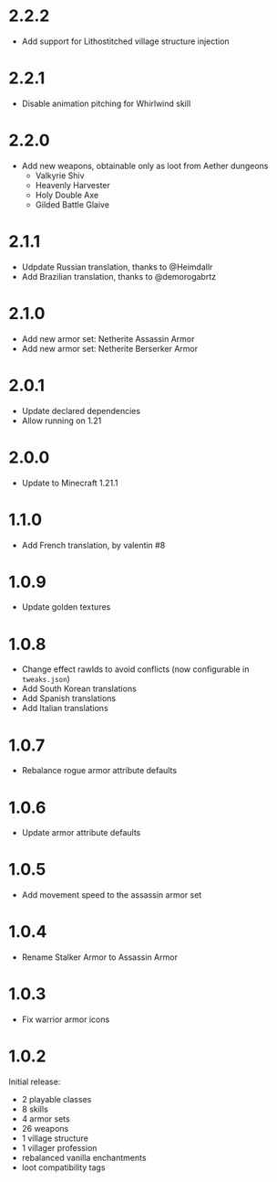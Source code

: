 # 2.2.2

- Add support for Lithostitched village structure injection

# 2.2.1

- Disable animation pitching for Whirlwind skill

# 2.2.0

- Add new weapons, obtainable only as loot from Aether dungeons
  - Valkyrie Shiv
  - Heavenly Harvester
  - Holy Double Axe
  - Gilded Battle Glaive

# 2.1.1

- Udpdate Russian translation, thanks to @Heimdallr
- Add Brazilian translation, thanks to @demorogabrtz

# 2.1.0

- Add new armor set: Netherite Assassin Armor
- Add new armor set: Netherite Berserker Armor

# 2.0.1

- Update declared dependencies
- Allow running on 1.21

# 2.0.0

- Update to Minecraft 1.21.1

# 1.1.0

- Add French translation, by valentin #8

# 1.0.9

- Update golden textures

# 1.0.8

- Change effect rawIds to avoid conflicts (now configurable in `tweaks.json`)
- Add South Korean translations 
- Add Spanish translations
- Add Italian translations

# 1.0.7

- Rebalance rogue armor attribute defaults

# 1.0.6

- Update armor attribute defaults

# 1.0.5

- Add movement speed to the assassin armor set

# 1.0.4

- Rename Stalker Armor to Assassin Armor

# 1.0.3

- Fix warrior armor icons

# 1.0.2

Initial release:
- 2 playable classes
- 8 skills
- 4 armor sets
- 26 weapons
- 1 village structure
- 1 villager profession
- rebalanced vanilla enchantments
- loot compatibility tags

#
